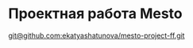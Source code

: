 # Проектная работа Mesto
[git@github.com:ekatyashatunova/mesto-project-ff.git](https://github.com/ekatyashatunova/mesto-project-ff.git)

